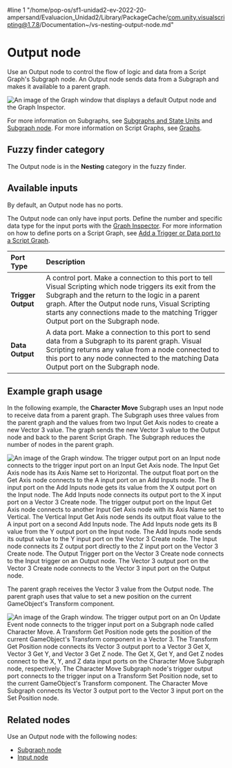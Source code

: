 #line 1 "/home/pop-os/sf1-unidad2-ev-2022-20-ampersand/Evaluacion_Unidad2/Library/PackageCache/com.unity.visualscripting@1.7.8/Documentation~/vs-nesting-output-node.md"
# Output node

Use an Output node to control the flow of logic and data from a Script Graph's Subgraph node. An Output node sends data from a Subgraph and makes it available to a parent graph.

![An image of the Graph window that displays a default Output node and the Graph Inspector.](images/vs-nesting-output-node.png)

For more information on Subgraphs, see [Subgraphs and State Units](vs-nesting-subgraphs-state-units.md) and [Subgraph node](vs-nesting-subgraph-node.md). For more information on Script Graphs, see [Graphs](vs-graph-types.md).

## Fuzzy finder category 

The Output node is in the **Nesting** category in the fuzzy finder. 

## Available inputs

By default, an Output node has no ports.

The Output node can only have input ports. Define the number and specific data type for the input ports with the [Graph Inspector](vs-interface-overview.md#the-graph-inspector). For more information on how to define ports on a Script Graph, see [Add a Trigger or Data port to a Script Graph](vs-nesting-add-triggers-data-graph.md).

| **Port Type**      | **Description**       |
| :-------------     | :-------------------- |
| **Trigger Output** | A control port. Make a connection to this port to tell Visual Scripting which node triggers its exit from the Subgraph and the return to the logic in a parent graph. After the Output node runs, Visual Scripting starts any connections made to the matching Trigger Output port on the Subgraph node. |
| **Data Output**    | A data port. Make a connection to this port to send data from a Subgraph to its parent graph. Visual Scripting returns any value from a node connected to this port to any node connected to the matching Data Output port on the Subgraph node. |

## Example graph usage 

In the following example, the **Character Move** Subgraph uses an Input node to receive data from a parent graph. The Subgraph uses three values from the parent graph and the values from two Input Get Axis nodes to create a new Vector 3 value. The graph sends the new Vector 3 value to the Output node and back to the parent Script Graph. The Subgraph reduces the number of nodes in the parent graph.

![An image of the Graph window. The trigger output port on an Input node connects to the trigger input port on an Input Get Axis node. The Input Get Axis node has its Axis Name set to Horizontal. The output float port on the Get Axis node connects to the A input port on an Add Inputs node. The B input port on the Add Inputs node gets its value from the X output port on the Input node. The Add Inputs node connects its output port to the X input port on a Vector 3 Create node. The trigger output port on the Input Get Axis node connects to another Input Get Axis node with its Axis Name set to Vertical. The Vertical Input Get Axis node sends its output float value to the A input port on a second Add Inputs node. The Add Inputs node gets its B value from the Y output port on the Input node. The Add Inputs node sends its output value to the Y input port on the Vector 3 Create node. The Input node connects its Z output port directly to the Z input port on the Vector 3 Create node. The Output Trigger port on the Vector 3 Create node connects to the Input trigger on an Output node. The Vector 3 output port on the Vector 3 Create node connects to the Vector 3 input port on the Output node.](images/vs-nesting-output-node-example.png)

The parent graph receives the Vector 3 value from the Output node. The parent graph uses that value to set a new position on the current GameObject's Transform component.  

![An image of the Graph window. The trigger output port on an On Update Event node connects to the trigger input port on a Subgraph node called Character Move. A Transform Get Position node gets the position of the current GameObject's Transform component in a Vector 3. The Transform Get Position node connects its Vector 3 output port to a Vector 3 Get X, Vector 3 Get Y, and Vector 3 Get Z node. The Get X, Get Y, and Get Z nodes connect to the X, Y, and Z data input ports on the Character Move Subgraph node, respectively. The Character Move Subgraph node's trigger output port connects to the trigger input on a Transform Set Position node, set to the current GameObject's Transform component. The Character Move Subgraph connects its Vector 3 output port to the Vector 3 input port on the Set Position node.](images/vs-subgraph-node-use-example.png)

## Related nodes 

Use an Output node with the following nodes: 

- [Subgraph node](vs-nesting-subgraph-node.md)
- [Input node](vs-nesting-input-node.md)